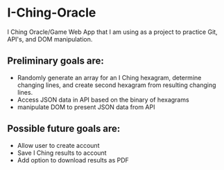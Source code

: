 # I-Ching-Oracle
I Ching Oracle/Game Web App that I am using as a project to practice Git, API's, and DOM manipulation.

## Preliminary goals are:
  
  - Randomly generate an array for an I Ching hexagram, determine changing lines, and create second hexagram from resulting changing lines.
  - Access JSON data in API based on the binary of hexagrams
  - manipulate DOM to present JSON data from API

## Possible future goals are:

  - Allow user to create account
  - Save I Ching results to account
  - Add option to download results as PDF
